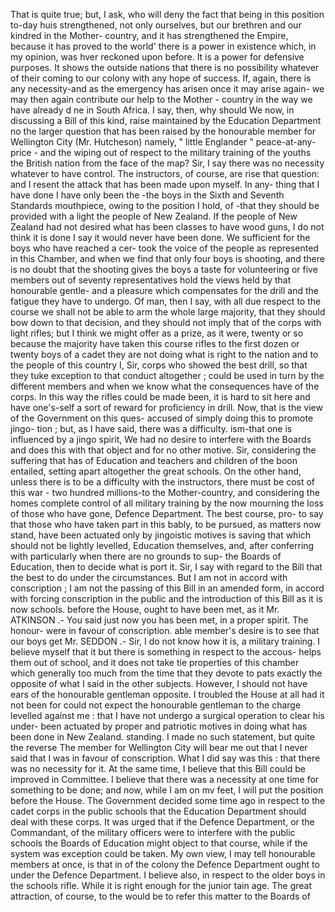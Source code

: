 That is quite true; but, I ask, who will deny the fact that being in this position to-day huis strengthened, not only ourselves, but our brethren and our kindred in the Mother- country, and it has strengthened the Empire, because it has proved to the world' there is a power in existence which, in my opinion, was hver reckoned upon before. It is a power for defensive purposes. It shows the outside nations that there is no possibility whatever of their coming to our colony with any hope of success. If, again, there is any necessity-and as the emergency has arisen once it may arise again- we may then again contribute our help to the Mother - country in the way we have already d ne in South Africa. I say, then, why should We now, in discussing a Bill of this kind, raise maintained by the Education Department no the larger question that has been raised by the honourable member for Wellington City (Mr. Hutcheson) namely, " little Englander " peace-at-any-price - and the wiping out of respect to the military training of the youths the British nation from the face of the map? Sir, I say there was no necessity whatever to have control. The instructors, of course, are rise that question: and I resent the attack that has been made upon myself. In any- thing that I have done I have only been the -the boys in the Sixth and Seventh Standards mouthpiece, owing to the position I hold, of -that they should be provided with a light the people of New Zealand. If the people of New Zealand had not desired what has been classes to have wood guns, I do not think it is done I say it would never have been done. We sufficient for the boys who have reached a cer- took the voice of the people as represented in this Chamber, and when we find that only four boys is shooting, and there is no doubt that the shooting gives the boys a taste for volunteering or five members out of seventy representatives hold the views held by that honourable gentle- and a pleasure which compensates for the drill and the fatigue they have to undergo. Of man, then I say, with all due respect to the course we shall not be able to arm the whole large majority, that they should bow down to that decision, and they should not imply that of the corps with light rifles; but I think we might offer as a prize, as it were, twenty or so because the majority have taken this course rifles to the first dozen or twenty boys of a cadet they are not doing what is right to the nation and to the people of this country I, Sir, corps who showed the best drill, so that they tuke exception to that conduct altogether ; could be used in turn by the different members and when we know what the consequences have of the corps. In this way the rifles could be made been, it is hard to sit here and have one's-self a sort of reward for proficiency in drill. Now, that is the view of the Government on this ques- accused of simply doing this to promote jingo- tion ; but, as I have said, there was a difficulty. ism-that one is influenced by a jingo spirit, We had no desire to interfere with the Boards and does this with that object and for no other motive. Sir, considering the suffering that has of Education and teachers and children of the boon entailed, setting apart altogether the great schools. On the other hand, unless there is to be a difficulty with the instructors, there must be cost of this war - two hundred millions-to the Mother-country, and considering the homes complete control of all military training by the now mourning the loss of those who have gone, Defence Department. The best course, pro- to say that those who have taken part in this bably, to be pursued, as matters now stand, have been actuated only by jingoistic motives is saving that which should not be lightly levelled, Education themselves, and, after conferring with particularly when there are no grounds to sup- the Boards of Education, then to decide what is port it. Sir, I say with regard to the Bill that the best to do under the circumstances. But I am not in accord with conscription ; I am not the passing of this Bill in an amended form, in accord with forcing conscription in the public and the introduction of this Bill as it is now schools. before the House, ought to have been met, as it Mr. ATKINSON .- You said just now you has been met, in a proper spirit. The honour- were in favour of conscription. able member's desire is to see that our boys get Mr. SEDDON .- Sir, I do not know how it is, a military training. I believe myself that it but there is something in respect to the accous- helps them out of school, and it does not take tie properties of this chamber which generally too much from the time that they devote to pats exactly the opposite of what I said in the other subjects. However, I should not have ears of the honourable gentleman opposite. I troubled the House at all had it not been for could not expect the honourable gentleman to the charge levelled against me : that I have not undergo a surgical operation to clear his under- been actuated by proper and patriotic motives in doing what has been done in New Zealand. standing. I made no such statement, but quite the reverse The member for Wellington City will bear me out that I never said that I was in favour of conscription. What I did say was this : that there was no necessity for it. At the same time, I believe that this Bill could be improved in Committee. I believe that there was a necessity at one time for something to be done; and now, while I am on mv feet, I will put the position before the House. The Government decided some time ago in respect to the cadet corps in the public schools that the Education Department should deal with these corps. It was urged that if the Defence Department, or the Commandant, of the military officers were to interfere with the public schools the Boards of Education might object to that course, while if the system was exception could be taken. My own view, I may tell honourable members at once, is that in of the colony the Defence Department ought to under the Defence Department. I believe also, in respect to the older boys in the schools rifle. While it is right enough for the junior tain age. The great attraction, of course, to the would be to refer this matter to the Boards of 